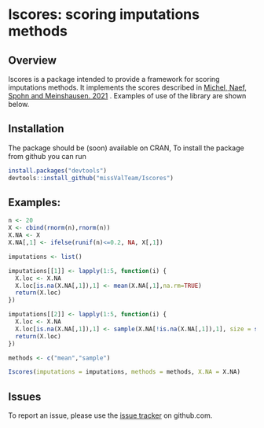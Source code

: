 # Iscores: scoring imputations methods


## Overview

Iscores is a package intended to provide a framework for scoring imputations methods. It implements the scores described in [Michel, Naef, Spohn and Meinshausen. 2021](https://arxiv.org/abs/2106.03742) . Examples of use of the library are shown below.


## Installation

The package should be (soon) available on CRAN, To install the package from github you can run

``` r
install.packages("devtools")
devtools::install_github("missValTeam/Iscores")
```

## Examples: 


```r
n <- 20
X <- cbind(rnorm(n),rnorm(n))
X.NA <- X
X.NA[,1] <- ifelse(runif(n)<=0.2, NA, X[,1])

imputations <- list()

imputations[[1]] <- lapply(1:5, function(i) {
  X.loc <- X.NA
  X.loc[is.na(X.NA[,1]),1] <- mean(X.NA[,1],na.rm=TRUE)
  return(X.loc)
})

imputations[[2]] <- lapply(1:5, function(i) {
  X.loc <- X.NA
  X.loc[is.na(X.NA[,1]),1] <- sample(X.NA[!is.na(X.NA[,1]),1], size = sum(is.na(X.NA[,1])), replace = TRUE)
  return(X.loc)
})

methods <- c("mean","sample")

Iscores(imputations = imputations, methods = methods, X.NA = X.NA)
```


## Issues

To report an issue, please use the [issue tracker](http://github.com/missValTeam/Iscores/issues) on github.com.
